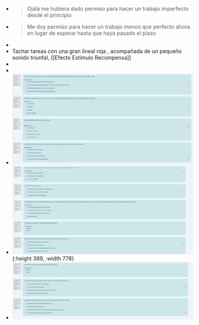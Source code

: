- > Ojalá me hubiera dado permiso para hacer un trabajo imperfecto desde el principio
- > Me doy permiso para hacer un trabajo menos que perfecto ahora en lugar de esperar hasta que haya pasado el plazo
-
- Tachar tareas con una gran lineal roja , acompañada de un pequeño sonido triunfal, [[Efecto Estimulo Recompensa]]
-
-
- ![image.png](../assets/image_1644538353665_0.png)
- ![image.png](../assets/image_1644538368028_0.png){:height 389, :width 778}
- ![image.png](../assets/image_1644538375433_0.png)